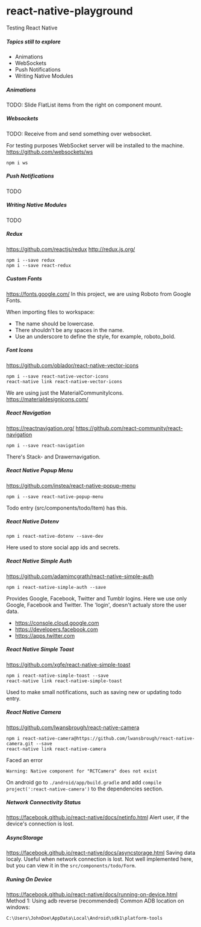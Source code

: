 # react-native-playground
Testing React Native

##### Topics still to explore
- Animations
- WebSockets
- Push Notifications
- Writing Native Modules 

##### Animations
TODO: Slide FlatList items from the right on component mount.

##### Websockets
TODO: Receive from and send something over websocket.

For testing purposes WebSocket server will be installed to the machine.
https://github.com/websockets/ws
```
npm i ws
```
##### Push Notifications
TODO
##### Writing Native Modules
TODO
##### Redux
https://github.com/reactjs/redux
http://redux.js.org/
```
npm i --save redux
npm i --save react-redux
```
##### Custom Fonts
https://fonts.google.com/
In this project, we are using Roboto from Google Fonts.

When importing files to workspace:
- The name should be lowercase.
- There shouldn't be any spaces in the name.
- Use an underscore to define the style, for example, roboto_bold.
##### Font Icons
https://github.com/oblador/react-native-vector-icons
```
npm i --save react-native-vector-icons
react-native link react-native-vector-icons
```
We are using just the MaterialCommunityIcons.
https://materialdesignicons.com/

##### React Navigation
https://reactnavigation.org/
https://github.com/react-community/react-navigation
```
npm i --save react-navigation
```
There's Stack- and Drawernavigation.
##### React Native Popup Menu
https://github.com/instea/react-native-popup-menu
```
npm i --save react-native-popup-menu
```
Todo entry (src/components/todo/Item) has this.
##### React Native Dotenv
```
npm i react-native-dotenv --save-dev
```
Here used to store social app ids and secrets.
##### React Native Simple Auth
https://github.com/adamjmcgrath/react-native-simple-auth
```
npm i react-native-simple-auth --save
```
Provides Google, Facebook, Twitter and Tumblr logins. Here we use only Google, Facebook and Twitter. The 'login', doesn't actualy store the user data.
- https://console.cloud.google.com
- https://developers.facebook.com
- https://apps.twitter.com
##### React Native Simple Toast
https://github.com/xgfe/react-native-simple-toast
```
npm i react-native-simple-toast --save
react-native link react-native-simple-toast
```
Used to make small notifications, such as saving new or updating todo entry. 
##### React Native Camera
https://github.com/lwansbrough/react-native-camera
```
npm i react-native-camera@https://github.com/lwansbrough/react-native-camera.git --save
react-native link react-native-camera
```
Faced an error
```
Warning: Native component for "RCTCamera" does not exist
```
On android go to ```./android/app/build.gradle``` and add  ```compile project(':react-native-camera')``` to the dependencies section.
##### Network Connectivity Status
https://facebook.github.io/react-native/docs/netinfo.html
Alert user, if the device's connection is lost.
##### AsyncStorage
https://facebook.github.io/react-native/docs/asyncstorage.html
Saving data localy. Useful when network connection is lost. Not well implemented here, but you can view it in the ```src/components/todo/Form```.
##### Runing On Device
https://facebook.github.io/react-native/docs/running-on-device.html
Method 1: Using adb reverse (recommended)
Common ADB location on windows:
```
C:\Users\JohnDoe\AppData\Local\Android\sdk1\platform-tools
```
